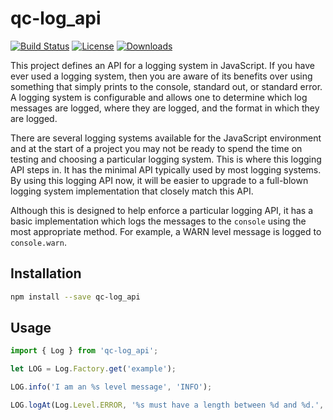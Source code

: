 # qc-log_api

[![Build Status][travis-svg]][travis-url]
[![License][license-image]][license-url]
[![Downloads][downloads-image]][downloads-url]

This project defines an API for a logging system in JavaScript.  If you have ever used a logging system, then you are
aware of its benefits over using something that simply prints to the console, standard out, or standard error.  A
logging system is configurable and allows one to determine which log messages are logged, where they are logged, and
the format in which they are logged.

There are several logging systems available for the JavaScript environment and at the start of a project you may not
be ready to spend the time on testing and choosing a particular logging system.  This is where this logging API steps
in.  It has the minimal API typically used by most logging systems.  By using this logging API now, it will be easier
to upgrade to a full-blown logging system implementation that closely match this API.

Although this is designed to help enforce a particular logging API, it has a basic implementation which logs the
messages to the `console` using the most appropriate method.  For example, a WARN level message is logged to
`console.warn`.


## Installation

```sh
npm install --save qc-log_api
```


## Usage

```js
import { Log } from 'qc-log_api';

let LOG = Log.Factory.get('example');

LOG.info('I am an %s level message', 'INFO');

LOG.logAt(Log.Level.ERROR, '%s must have a length between %d and %d.', 'Password', 8, 20);
```


[downloads-image]: http://img.shields.io/npm/dm/qc-log_api.svg
[downloads-url]: http://npm-stat.com/charts.html?package=qc-log_api
[license-image]: http://img.shields.io/npm/l/qc-log_api.svg
[license-url]: LICENSE
[travis-svg]: https://travis-ci.org/hypersoftllc/qc-log_api.svg?branch=master
[travis-url]: https://travis-ci.org/hypersoftllc/qc-log_api

